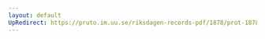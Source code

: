 ```yaml
---
layout: default
UpRedirect: https://pruto.im.uu.se/riksdagen-records-pdf/1878/prot-1878--ak--047/prot-1878--ak--047_047.pdf
---
```

